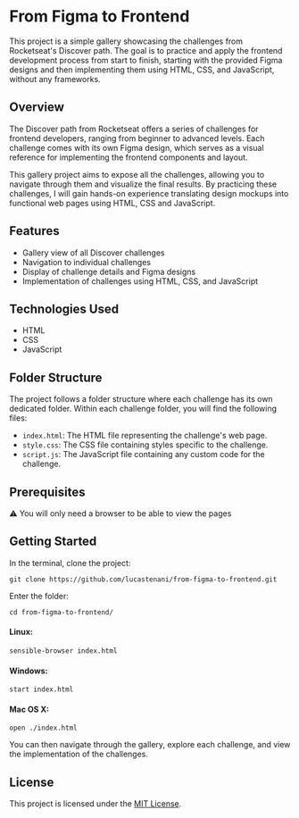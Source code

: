 # From Figma to Frontend

This project is a simple gallery showcasing the challenges from Rocketseat's Discover path. The goal is to practice and apply the frontend development process from start to finish, starting with the provided Figma designs and then implementing them using HTML, CSS, and JavaScript, without any frameworks.

## Overview

The Discover path from Rocketseat offers a series of challenges for frontend developers, ranging from beginner to advanced levels. Each challenge comes with its own Figma design, which serves as a visual reference for implementing the frontend components and layout.

This gallery project aims to expose all the challenges, allowing you to navigate through them and visualize the final results. By practicing these challenges, I will gain hands-on experience translating design mockups into functional web pages using HTML, CSS and JavaScript.

## Features

- Gallery view of all Discover challenges
- Navigation to individual challenges
- Display of challenge details and Figma designs
- Implementation of challenges using HTML, CSS, and JavaScript

## Technologies Used

- HTML
- CSS
- JavaScript

## Folder Structure

The project follows a folder structure where each challenge has its own dedicated folder. Within each challenge folder, you will find the following files:

- `index.html`: The HTML file representing the challenge's web page.
- `style.css`: The CSS file containing styles specific to the challenge.
- `script.js`: The JavaScript file containing any custom code for the challenge.

## Prerequisites

:warning: You will only need a browser to be able to view the pages

## Getting Started

In the terminal, clone the project:

```
git clone https://github.com/lucastenani/from-figma-to-frontend.git
```

Enter the folder:

```
cd from-figma-to-frontend/
```

#### Linux:

```
sensible-browser index.html
```

#### Windows:

```
start index.html
```

#### Mac OS X:

```
open ./index.html
```

You can then navigate through the gallery, explore each challenge, and view the implementation of the challenges.

## License

This project is licensed under the [MIT License](LICENSE).
